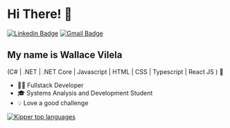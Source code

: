 <h1>Hi There! 👋</h1>

[![Linkedin Badge](https://img.shields.io/badge/-LinkedIn-6633cc?style=flat-square&logo=Linkedin&logoColor=white&link=https://www.linkedin.com/in/wallace-vilela-538728247/)](https://www.linkedin.com/in/wallace-vilela-538728247/)
[![Gmail Badge](https://img.shields.io/badge/-wallace.vilela9@gmail.com-6633cc?style=flat-square&logo=Gmail&logoColor=white&link=mailto:wallace.vilela9@gmail.com)](mailto:wallace.vilela9@gmail.com)

## My name is Wallace Vilela
(C# | .NET | .NET Core  | Javascript | HTML | CSS | Typescript | React JS ) 🚀
- 👩‍💻 Fullstack Developer
- 🎓 Systems Analysis and Development Student
- 💡 Love a good challenge

<div align="left">  
 
[![Kipper top languages](https://github-readme-stats.vercel.app/api/top-langs/?username=wallacevilela7&theme=blue-white)](https://github.com/anuraghazra/github-readme-stats)
 
 </div>
